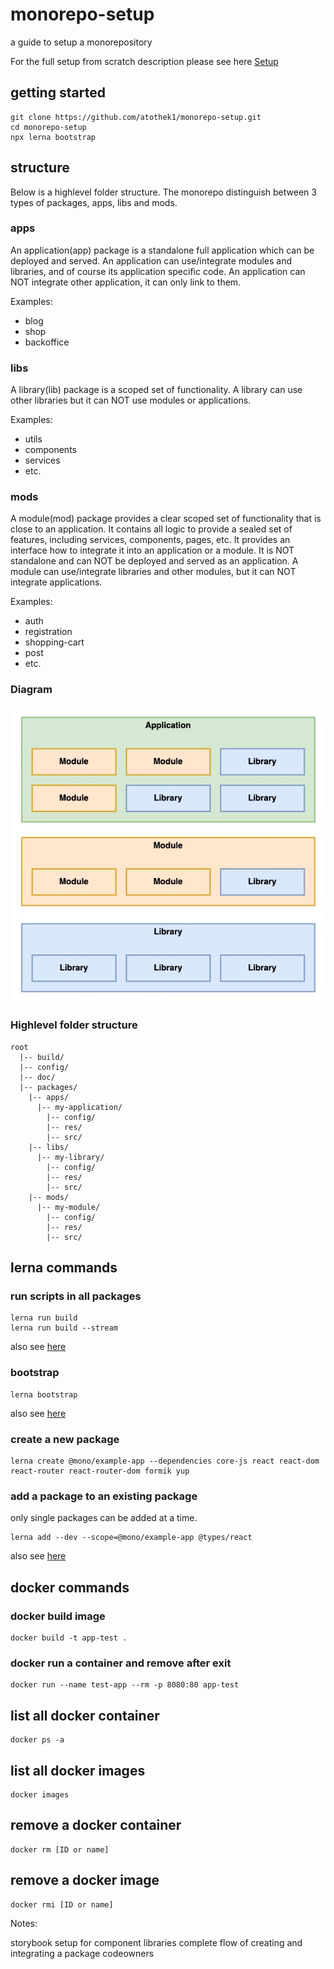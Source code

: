 # monorepo-setup
a guide to setup a monorepository

For the full setup from scratch description please see here [Setup](./doc/SETUP.md)

## getting started

```
git clone https://github.com/atothek1/monorepo-setup.git
cd monorepo-setup
npx lerna bootstrap
```
## structure

Below is a highlevel folder structure. The monorepo distinguish between 3 types of packages, apps, libs and mods.

### apps
An application(app) package is a standalone full application which can be deployed and served.
An application can use/integrate modules and libraries, and of course its application specific code.
An application can NOT integrate other application, it can only link to them.

Examples:
* blog
* shop
* backoffice

### libs
A library(lib) package is a scoped set of functionality. 
A library can use other libraries but it can NOT use modules or applications.

Examples:
* utils
* components
* services
* etc.

### mods
A module(mod) package provides a clear scoped set of functionality that is close to an application.
It contains all logic to provide a sealed set of features, including services, components, pages, etc.
It provides an interface how to integrate it into an application or a module.
It is NOT standalone and can NOT be deployed and served as an application. 
A module can use/integrate libraries and other modules, but it can NOT integrate applications.

Examples:
* auth
* registration
* shopping-cart
* post
* etc.

### Diagram
![Diagram](./doc/images/High-Level-Arch.jpg "package composition diagram")

### Highlevel folder structure
```
root
  |-- build/
  |-- config/
  |-- doc/
  |-- packages/
    |-- apps/
      |-- my-application/
        |-- config/
        |-- res/
        |-- src/
    |-- libs/
      |-- my-library/
        |-- config/
        |-- res/
        |-- src/
    |-- mods/
      |-- my-module/
        |-- config/
        |-- res/
        |-- src/
```

## lerna commands

### run scripts in all packages
```shell script
lerna run build
lerna run build --stream
```
also see [here](https://github.com/lerna/lerna/tree/main/commands/run)

### bootstrap
```shell script
lerna bootstrap
```
also see [here](https://github.com/lerna/lerna/tree/main/commands/bootstrap)

### create a new package
```
lerna create @mono/example-app --dependencies core-js react react-dom react-router react-router-dom formik yup
```

### add a package to an existing package
only single packages can be added at a time.
```
lerna add --dev --scope=@mono/example-app @types/react
```
also see [here](https://github.com/lerna/lerna/tree/main/commands/add)

## docker commands

### docker build image

```
docker build -t app-test .
```

### docker run a container and remove after exit
```
docker run --name test-app --rm -p 8080:80 app-test
```

## list all docker container
```
docker ps -a
```

## list all docker images
```
docker images
```
## remove a docker container
```
docker rm [ID or name]
```

## remove a docker image
```
docker rmi [ID or name]
```

Notes:

storybook setup for component libraries
complete flow of creating and integrating a package
codeowners
